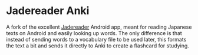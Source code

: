 # Jadereader Anki
A fork of the excellent [Jadereader](https://bitbucket.org/rayzhou/jaderead-restart) Android app, meant for reading Japanese texts on Android and easily looking up words. The only difference is that instead of sending words to a vocabulary file to be used later, this formats the text a bit and sends it directly to Anki to create a flashcard for studying.